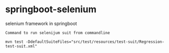 # springboot-selenium
selenium framework in springboot

```
Command to run selenijum suit from commandline

mvn test -DdefaultSuiteFiles="src/test/resources/test-suit/Regression-test-suit.xml"
```